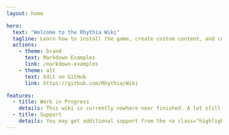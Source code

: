 ```yaml
---
layout: home

hero:
  text: "Welcome to the Rhythia Wiki"
  tagline: Learn how to install the game, create custom content, and contribute to the game!
  actions:
    - theme: brand
      text: Markdown Examples
      link: /markdown-examples
    - theme: alt
      text: Edit on GitHub
      link: https://github.com/Rhythia/Wiki

features:
  - title: Work in Progress
    details: This wiki is currently nowhere near finished. A lot still needs to be added and information may not be reliable!
  - title: Support
    details: You may get additional support from the <a class="highlight" href="https://discord.gg/rhythia">official Rhythia Discord server</a>.
---
```


<style>
a.highlight {
  color: white;
  text-decoration: underline;
}
</style>
